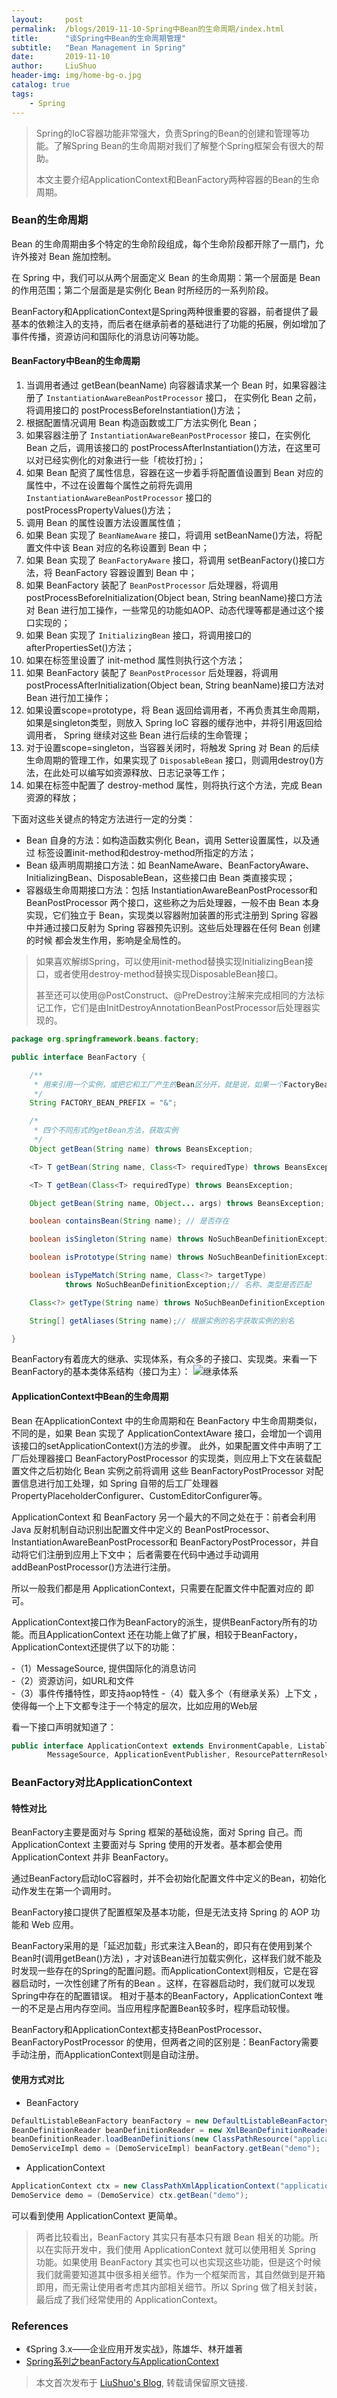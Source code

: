 ```yaml
---
layout:     post
permalink:  /blogs/2019-11-10-Spring中Bean的生命周期/index.html
title:      "谈Spring中Bean的生命周期管理"
subtitle:   "Bean Management in Spring"
date:       2019-11-10
author:     LiuShuo
header-img: img/home-bg-o.jpg
catalog: true
tags:
    - Spring
---
```

> Spring的IoC容器功能非常强大，负责Spring的Bean的创建和管理等功能。了解Spring Bean的生命周期对我们了解整个Spring框架会有很大的帮助。
>
> 本文主要介绍ApplicationContext和BeanFactory两种容器的Bean的生命周期。 


### Bean的生命周期
Bean 的生命周期由多个特定的生命阶段组成，每个生命阶段都开除了一扇门，允许外接对 Bean 施加控制。

在 Spring 中，我们可以从两个层面定义 Bean 的生命周期：第一个层面是 Bean 的作用范围；第二个层面是是实例化 Bean 时所经历的一系列阶段。

BeanFactory和ApplicationContext是Spring两种很重要的容器，前者提供了最基本的依赖注入的支持，而后者在继承前者的基础进行了功能的拓展，例如增加了事件传播，资源访问和国际化的消息访问等功能。
#### BeanFactory中Bean的生命周期
1. 当调用者通过 getBean(beanName) 向容器请求某一个 Bean 时，如果容器注册了 `InstantiationAwareBeanPostProcessor` 接口，
在实例化 Bean 之前，将调用接口的 postProcessBeforeInstantiation()方法；
2. 根据配置情况调用 Bean 构造函数或工厂方法实例化 Bean；
3. 如果容器注册了 `InstantiationAwareBeanPostProcessor` 接口，在实例化 Bean 之后，调用该接口的 
postProcessAfterInstantiation()方法，在这里可以对已经实例化的对象进行一些「梳妆打扮」；
4. 如果 Bean 配资了属性信息，容器在这一步着手将配置值设置到 Bean 对应的属性中，不过在设置每个属性之前将先调用 
`InstantiationAwareBeanPostProcessor` 接口的
postProcessPropertyValues()方法； 
5. 调用 Bean 的属性设置方法设置属性值；
6. 如果 Bean 实现了 `BeanNameAware` 接口，将调用 setBeanName()方法，将配置文件中该 Bean 对应的名称设置到 Bean 中；
7. 如果 Bean 实现了 `BeanFactoryAware` 接口，将调用 setBeanFactory()接口方法，将 BeanFactory 容器设置到 Bean 中；
8. 如果 BeanFactory 装配了 `BeanPostProcessor` 后处理器，将调用 postProcessBeforeInitialization(Object bean, 
String beanName)接口方法对 Bean 进行加工操作，一些常见的功能如AOP、动态代理等都是通过这个接口实现的；
9. 如果 Bean 实现了 `InitializingBean` 接口，将调用接口的 afterPropertiesSet()方法；
10. 如果在<bean>标签里设置了 init-method 属性则执行这个方法；
11. 如果 BeanFactory 装配了 `BeanPostProcessor` 后处理器，将调用 postProcessAfterInitialization(Object 
bean, String beanName)接口方法对 Bean 进行加工操作；
12. 如果设置scope=prototype，将 Bean 返回给调用者，不再负责其生命周期，如果是singleton类型，则放入 Spring IoC 容器的缓存池中，并将引用返回给调用者，
Spring 继续对这些 Bean 进行后续的生命管理；
13. 对于设置scope=singleton，当容器关闭时，将触发 Spring 对 Bean 的后续生命周期的管理工作，如果实现了 `DisposableBean` 
接口，则调用destroy()方法，在此处可以编写如资源释放、日志记录等工作；
14. 如果在<bean>标签中配置了 destroy-method 属性，则将执行这个方法，完成 Bean 资源的释放；

下面对这些关键点的特定方法进行一定的分类：
- Bean 自身的方法：如构造函数实例化 Bean，调用 Setter设置属性，以及通过 <bean> 标签设置init-method和destroy-method所指定的方法；
- Bean 级声明周期接口方法：如 BeanNameAware、BeanFactoryAware、InitializingBean、DisposableBean，这些接口由 Bean 类直接实现；
- 容器级生命周期接口方法：包括 InstantiationAwareBeanPostProcessor和BeanPostProcessor 两个接口，这些称之为后处理器，一般不由 Bean 
本身实现，它们独立于 Bean，实现类以容器附加装置的形式注册到 Spring 容器中并通过接口反射为 Spring 容器预先识别。这些后处理器在任何 Bean 创建的时候
都会发生作用，影响是全局性的。

> 如果喜欢解绑Spring，可以使用init-method替换实现InitializingBean接口，或者使用destroy-method替换实现DisposableBean接口。
>
> 甚至还可以使用@PostConstruct、@PreDestroy注解来完成相同的方法标记工作，它们是由InitDestroyAnnotationBeanPostProcessor后处理器实现的。

```java
package org.springframework.beans.factory;

public interface BeanFactory {

    /**
     * 用来引用一个实例，或把它和工厂产生的Bean区分开，就是说，如果一个FactoryBean的名字为a，那么，&a会得到那个Factory
     */
    String FACTORY_BEAN_PREFIX = "&";

    /*
     * 四个不同形式的getBean方法，获取实例
     */
    Object getBean(String name) throws BeansException;

    <T> T getBean(String name, Class<T> requiredType) throws BeansException;

    <T> T getBean(Class<T> requiredType) throws BeansException;

    Object getBean(String name, Object... args) throws BeansException;

    boolean containsBean(String name); // 是否存在

    boolean isSingleton(String name) throws NoSuchBeanDefinitionException;// 是否为单实例

    boolean isPrototype(String name) throws NoSuchBeanDefinitionException;// 是否为原型（多实例）

    boolean isTypeMatch(String name, Class<?> targetType)
            throws NoSuchBeanDefinitionException;// 名称、类型是否匹配

    Class<?> getType(String name) throws NoSuchBeanDefinitionException; // 获取类型

    String[] getAliases(String name);// 根据实例的名字获取实例的别名

}

```
BeanFactory有着庞大的继承、实现体系，有众多的子接口、实现类。来看一下BeanFactory的基本类体系结构（接口为主）：
![继承体系](https://images2015.cnblogs.com/blog/249993/201609/249993-20160907110538348-921805562.png)
#### ApplicationContext中Bean的生命周期

Bean 在ApplicationContext 中的生命周期和在 BeanFactory 中生命周期类似，不同的是，如果 Bean 实现了 ApplicationContextAware 
接口，会增加一个调用该接口的setApplicationContext()方法的步骤。
此外，如果配置文件中声明了工厂后处理器接口 BeanFactoryPostProcessor 的实现类，则应用上下文在装载配置文件之后初始化 Bean 实例之前将调用
这些 BeanFactoryPostProcessor 对配置信息进行加工处理，如 Spring 自带的后工厂处理器 
PropertyPlaceholderConfigurer、CustomEditorConfigurer等。

ApplicationContext 和 BeanFactory 另一个最大的不同之处在于：前者会利用 Java 反射机制自动识别出配置文件中定义的 
BeanPostProcessor、InstantiationAwareBeanPostProcessor和 BeanFactoryPostProcessor，并自动将它们注册到应用上下文中；
后者需要在代码中通过手动调用 addBeanPostProcessor()方法进行注册。

所以一般我们都是用 ApplicationContext，只需要在配置文件中配置对应的 <bean> 即可。

ApplicationContext接口作为BeanFactory的派生，提供BeanFactory所有的功能。而且ApplicationContext
还在功能上做了扩展，相较于BeanFactory，ApplicationContext还提供了以下的功能： 

-（1）MessageSource, 提供国际化的消息访问  
-（2）资源访问，如URL和文件  
-（3）事件传播特性，即支持aop特性
-（4）载入多个（有继承关系）上下文 ，使得每一个上下文都专注于一个特定的层次，比如应用的Web层 

看一下接口声明就知道了：
```java
public interface ApplicationContext extends EnvironmentCapable, ListableBeanFactory, HierarchicalBeanFactory,
		MessageSource, ApplicationEventPublisher, ResourcePatternResolver {...}
```
### BeanFactory对比ApplicationContext
#### 特性对比
BeanFactory主要是面对与 Spring 框架的基础设施，面对 Spring 自己。而 ApplicationContext 主要面对与 Spring 使用的开发者。基本都会使用 
ApplicationContext 并非 BeanFactory。

通过BeanFactory启动IoC容器时，并不会初始化配置文件中定义的Bean，初始化动作发生在第一个调用时。

BeanFactory接口提供了配置框架及基本功能，但是无法支持 Spring 的 AOP 功能和 Web 应用。

BeanFactory采用的是「延迟加载」形式来注入Bean的，即只有在使用到某个Bean时(调用getBean()方法)
，才对该Bean进行加载实例化，这样我们就不能及时发现一些存在的Spring的配置问题。而ApplicationContext则相反，它是在容器启动时，一次性创建了所有的Bean
。这样，在容器启动时，我们就可以发现Spring中存在的配置错误。 相对于基本的BeanFactory，ApplicationContext 唯一的不足是占用内存空间。当应用程序配置Bean较多时，程序启动较慢。

BeanFactory和ApplicationContext都支持BeanPostProcessor、BeanFactoryPostProcessor
的使用，但两者之间的区别是：BeanFactory需要手动注册，而ApplicationContext则是自动注册。

#### 使用方式对比    
   
- BeanFactory
```java
DefaultListableBeanFactory beanFactory = new DefaultListableBeanFactory();
BeanDefinitionReader beanDefinitionReader = new XmlBeanDefinitionReader(beanFactory);
beanDefinitionReader.loadBeanDefinitions(new ClassPathResource("applicationContext.xml"));
DemoServiceImpl demo = (DemoServiceImpl) beanFactory.getBean("demo");
```    
- ApplicationContext
```java
ApplicationContext ctx = new ClassPathXmlApplicationContext("applicationContext.xml");
DemoService demo = (DemoService) ctx.getBean("demo");
```
可以看到使用 ApplicationContext 更简单。

> 两者比较看出，BeanFactory 其实只有基本只有跟 Bean 相关的功能。所以在实际开发中，我们使用 ApplicationContext 就可以使用相关 Spring 功能。如果使用
 BeanFactory 其实也可以也实现这些功能，但是这个时候我们就需要知道其中很多相关细节。作为一个框架而言，其自然做到是开箱即用，而无需让使用者考虑其内部相关细节。所以 Spring 
 做了相关封装，最后成了我们经常使用的 ApplicationContext。
 
### References
- 《Spring 3.x——企业应用开发实战》，陈雄华、林开雄著
- [Spring系列之beanFactory与ApplicationContext](https://www.cnblogs.com/xiaoxi/p/5846416.html)

> 本文首次发布于 [LiuShuo's Blog](https://liushuo.me), 
转载请保留原文链接.
